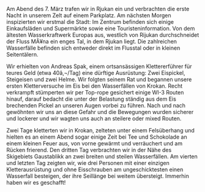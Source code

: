 Am Abend des 7. März trafen wir in Rjukan ein und verbrachten die erste Nacht in unserem Zelt auf einem Parkplatz. Am nächsten Morgen inspizierten wir erstmal die Stadt: Im Zentrum befinden sich einige Einkaufsläden und Supermärkte sowie eine Touristeninformation. Von dem ältesten Wasserkraftwerk Europas aus, westlich von Rijukan durchschneidet der Fluss MÃ¥na ein enges Tal, in dem Rjukan liegt. Die zahlreichen Wasserfälle befinden sich entweder direkt im Flusstal oder in kleinen Seitentälern.

Wir erhielten von Andreas Spak, einem ortsansässigen Klettererführer für teures Geld (etwa 40â‚¬/Tag) eine dürftige Ausrüstung: Zwei Eispickel, Steigeisen und zwei Helme. Wir folgten seinem Rat und begannen unsere ersten Kletterversuche im Eis bei den Wasserfällen von Krokan. Recht verkrampft stümperten wir per Top-rope gesichert einige WI-3 Routen hinauf, darauf bedacht die unter der Belastung ständig aus dem Eis brechenden Pickel an unseren Augen vorbei zu führen. Nach und nach gewöhnten wir uns an diese Gefahr und die Bewegungen wurden sicherer und lockerer und wir wagten uns auch an steilere oder mixed Routen.

Zwei Tage kletterten wir in Krokan, zelteten unter einem Felsüberhang und hielten es an einem Abend sogar einige Zeit bei Tee und Schokolade an einem kleinen Feuer aus, von vorne gewärmt und verräuchert und am Rücken frierend. Den dritten Tag verbrachten wir in der Nähe des Skigebiets Gaustablikk an zwei breiten und steilen Wasserfällen. Am vierten und letzten Tag zeigten wir, wie drei Personen mit einer einzigen Kletterausrüstung und ohne Eisschrauben am ungeschicktesten einen Wasserfall besteigen, der ihre Seillänge bei weitem übersteigt. Immerhin haben wir es geschafft!